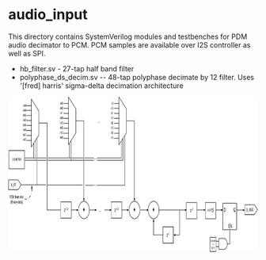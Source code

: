 # audio_input

This directory contains SystemVerilog modules and testbenches for PDM audio decimator to PCM.  PCM samples are available over I2S controller as well as SPI.  

* hb_filter.sv - 27-tap half band filter
* polyphase_ds_decim.sv -- 48-tap polyphase decimate by 12 filter.  Uses '[fred] harris' sigma-delta decimation architecture
<img src="./images/revdwg3.png" width="800" height="313">
